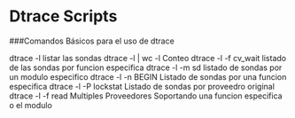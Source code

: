 Dtrace Scripts
==============

###Comandos Básicos para el uso de dtrace

  dtrace -l  listar las sondas
  dtrace -l | wc -l  Conteo
  dtrace -l -f cv_wait  listado de las sondas por funcion especifica
  dtrace -l -m sd  listado de sondas por un modulo especifico
  dtrace -l -n BEGIN  Listado de sondas por una funcion especifica
  dtrace -l -P lockstat  Listado de sondas por proveedro original
  dtrace -l -f read  Multiples Proveedores Soportando una funcion especifica o el modulo